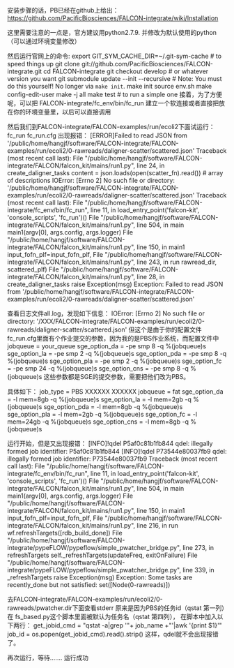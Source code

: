 安装步骤的话，PB已经在github上给出：
https://github.com/PacificBiosciences/FALCON-integrate/wiki/Installation

这里需要注意的一点是，官方建议用python2.7.9.
并修改为默认使用的python（可以通过环境变量修改）

然后运行官网上的命令:
export GIT_SYM_CACHE_DIR=~/.git-sym-cache # to speed things up git clone git://github.com/PacificBiosciences/FALCON-integrate.git cd FALCON-integrate git checkout develop # or whatever version you want git submodule update --init --recursive # Note: You must do this yourself! No longer via `make init`. make init source env.sh make config-edit-user make -j all make test # to run a simple one
接着，为了方便呢，可以把
FALCON-integrate/fc_env/bin/fc_run 建立一个软连接或者直接把放在你的环境变量里，以后可以直接调用

然后我们到FALCON-integrate/FALCON-examples/run/ecoli2下面试运行：
fc_run fc_run.cfg
出现报错：
[ERROR]Failed to read JSON from '/public/home/hangjf/software/FALCON-integrate/FALCON-examples/run/ecoli2/0-rawreads/daligner-scatter/scattered.json'
Traceback (most recent call last):
  File "/public/home/hangjf/software/FALCON-integrate/FALCON/falcon_kit/mains/run1.py", line 24, in create_daligner_tasks
    content = json.loads(open(scatter_fn).read())  # array of descriptions
IOError: [Errno 2] No such file or directory: '/public/home/hangjf/software/FALCON-integrate/FALCON-examples/run/ecoli2/0-rawreads/daligner-scatter/scattered.json'
Traceback (most recent call last):
  File "/public/home/hangjf/software/FALCON-integrate/fc_env/bin/fc_run", line 11, in
   load_entry_point('falcon-kit', 'console_scripts', 'fc_run')()
  File "/public/home/hangjf/software/FALCON-integrate/FALCON/falcon_kit/mains/run1.py", line 504, in main
    main1(argv[0], args.config, args.logger)
  File "/public/home/hangjf/software/FALCON-integrate/FALCON/falcon_kit/mains/run1.py", line 150, in main1
   input_fofn_plf=input_fofn_plf,
  File "/public/home/hangjf/software/FALCON-integrate/FALCON/falcon_kit/mains/run1.py", line 243, in run
    rawread_dir, scattered_plf)
  File "/public/home/hangjf/software/FALCON-integrate/FALCON/falcon_kit/mains/run1.py", line 28, in create_daligner_tasks
    raise Exception(msg)
Exception: Failed to read JSON from '/public/home/hangjf/software/FALCON-integrate/FALCON-examples/run/ecoli2/0-rawreads/daligner-scatter/scattered.json'

查看日志文件all.log，发现如下信息：
IOError: [Errno 2] No such file or directory: '/XXX/FALCON-integrate/FALCON-examples/run/ecoli2/0-rawreads/daligner-scatter/scattered.json'
但这个是由于你的配置文件fc_run.cfg里面有个作业提交的参数，因为我的是PBS作业系统，而配置文件中
jobqueue = your_queue
sge_option_da = -pe smp 8 -q %(jobqueue)s
sge_option_la = -pe smp 2 -q %(jobqueue)s
sge_option_pda = -pe smp 8 -q %(jobqueue)s
sge_option_pla = -pe smp 2 -q %(jobqueue)s
sge_option_fc = -pe smp 24 -q %(jobqueue)s
sge_option_cns = -pe smp 8 -q %(jobqueue)s
这些参数都是SGE的提交参数，需要把他们改为PBS。

具体如下：
job_type = PBS
XXXXXX
XXXXXX
jobqueue = fat
sge_option_da = -l mem=8gb -q %(jobqueue)s
sge_option_la = -l mem=2gb -q %(jobqueue)s
sge_option_pda = -l mem=8gb -q %(jobqueue)s
sge_option_pla = -l mem=2gb -q %(jobqueue)s
sge_option_fc = -l mem=24gb -q %(jobqueue)s
sge_option_cns = -l mem=8gb -q %(jobqueue)s

运行开始，但是又出现报错：
[INFO]!qdel P5af0c81b1fb844
qdel: illegally formed job identifier: P5af0c81b1fb844
[INFO]!qdel P73544e80037fb9
qdel: illegally formed job identifier: P73544e80037fb9
Traceback (most recent call last):
  File "/public/home/hangjf/software/FALCON-integrate/fc_env/bin/fc_run", line 11, in
   load_entry_point('falcon-kit', 'console_scripts', 'fc_run')()
  File "/public/home/hangjf/software/FALCON-integrate/FALCON/falcon_kit/mains/run1.py", line 504, in main
    main1(argv[0], args.config, args.logger)
  File "/public/home/hangjf/software/FALCON-integrate/FALCON/falcon_kit/mains/run1.py", line 150, in main1
   input_fofn_plf=input_fofn_plf,
  File "/public/home/hangjf/software/FALCON-integrate/FALCON/falcon_kit/mains/run1.py", line 216, in run
   wf.refreshTargets([rdb_build_done])
  File "/public/home/hangjf/software/FALCON-integrate/pypeFLOW/pypeflow/simple_pwatcher_bridge.py", line 273, in refreshTargets
   self._refreshTargets(updateFreq, exitOnFailure)
  File "/public/home/hangjf/software/FALCON-integrate/pypeFLOW/pypeflow/simple_pwatcher_bridge.py", line 339, in _refreshTargets
    raise Exception(msg)
Exception: Some tasks are recently_done but not satisfied: set([Node(0-rawreads)])

去FALCON-integrate/FALCON-examples/run/ecoli2/0-rawreads/pwatcher.dir下面查看stderr
原来是因为PBS的任务id（qstat 第一列）在
fs_based.py这个脚本里面被默认为任务名（qstat 第四列），
在脚本中加入以下两行：
get_jobid_cmd  = "qstat -a|grep \'"+ job_name +"\'|awk \'{print $1}\'"
job_id = os.popen(get_jobid_cmd).read().strip()
这样，qdel就不会出现报错了。

再次运行，等待.......
运行成功
